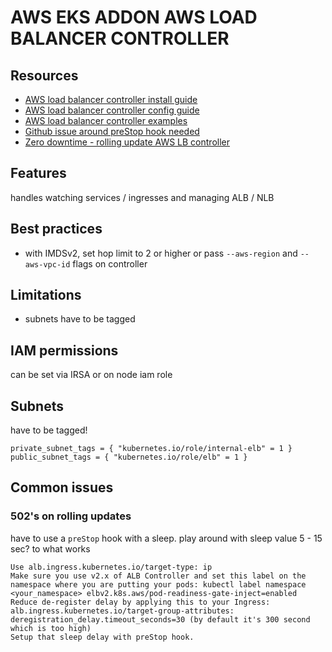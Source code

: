 # AWS EKS ADDON AWS LOAD BALANCER CONTROLLER

## Resources
- [AWS load balancer controller install guide](https://kubernetes-sigs.github.io/aws-load-balancer-controller/latest/deploy/installation/)
- [AWS load balancer controller config guide](https://kubernetes-sigs.github.io/aws-load-balancer-controller/latest/deploy/configurations/)
- [AWS load balancer controller examples](https://kubernetes-sigs.github.io/aws-load-balancer-controller/latest/examples/echo_server/)
- [Github issue around preStop hook needed](https://github.com/kubernetes-sigs/aws-load-balancer-controller/issues/1719)
- [Zero downtime - rolling update AWS LB controller](https://easoncao.com/zero-downtime-deployment-when-using-alb-ingress-controller-on-amazon-eks-and-prevent-502-error/)

## Features
handles watching services / ingresses and managing ALB / NLB

## Best practices
- with IMDSv2, set hop limit to 2 or higher
  or pass `--aws-region` and `--aws-vpc-id` flags on controller

## Limitations
- subnets have to be tagged 

## IAM permissions
can be set via IRSA or on node iam role

## Subnets
have to be tagged!

```
private_subnet_tags = { "kubernetes.io/role/internal-elb" = 1 }
public_subnet_tags = { "kubernetes.io/role/elb" = 1 }
```

## Common issues

### 502's on rolling updates
have to use a `preStop` hook with a sleep.
play around with sleep value 5 - 15 sec? to what works

```
Use alb.ingress.kubernetes.io/target-type: ip
Make sure you use v2.x of ALB Controller and set this label on the namespace where you are putting your pods: kubectl label namespace <your_namespace> elbv2.k8s.aws/pod-readiness-gate-inject=enabled
Reduce de-register delay by applying this to your Ingress: alb.ingress.kubernetes.io/target-group-attributes: deregistration_delay.timeout_seconds=30 (by default it's 300 second which is too high)
Setup that sleep delay with preStop hook.
```
